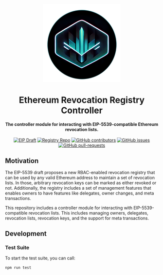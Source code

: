 <div align="center">
    <img src="img/logo.png" width="256"/>
</div>

<div align="center">

# Ethereum Revocation Registry Controller

#### The controller module for interacting with EIP-5539-compatible Ethereum revocation lists.

[![EIP Draft](https://img.shields.io/badge/EIP--5539-Draft-blue)](https://github.com/ethereum/EIPs/pull/5539)
[![Registry Repo](https://img.shields.io/badge/Registry--Contract-Repo-blue)](https://github.com/spherity/ethr-revocation-registry)
[![GitHub contributors](https://badgen.net/github/contributors/spherity/ethr-revocation-registry-controller)](https://GitHub.com/spherity/ethr-revocation-registry-controller/graphs/contributors/)
[![GitHub issues](https://img.shields.io/github/issues/spherity/ethr-revocation-registry-controller)](https://GitHub.com/spherity/ethr-revocation-registry-controller/issues/)
[![GitHub pull-requests](https://img.shields.io/github/issues-pr/spherity/ethr-revocation-registry-controller.svg)](https://GitHub.com/spherity/ethr-revocation-registry-controller/pull/)

</div>

## Motivation

The EIP-5539 draft proposes a new RBAC-enabled revocation registry that can be used by any valid Ethereum address to maintain a set of revocation lists. In those, arbitrary revocation keys can be marked as either revoked or not. Additionally, the registry includes a set of management features that enables owners to have features like delegates, owner changes, and meta transactions.

This repository includes a controller module for interacting with EIP-5539-compatible revocation lists. This includes managing owners, delegates, revocation lists, revocation keys, and the support for meta transactions.

## Development

### Test Suite

To start the test suite, you can call:

```
npm run test
```